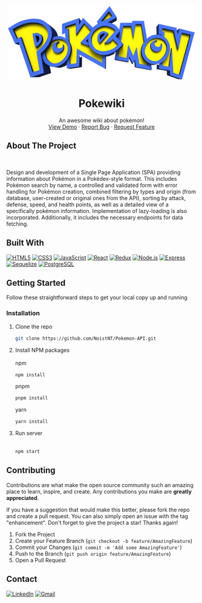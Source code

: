 <a name="readme-top"></a>

<!-- PROJECT LOGO -->
<br />

<div align="center">
  <a href="https://pokewikiclient.vercel.app">
    <img src="src/assets/logo.webp" alt="PokeWiki Logo" width="500" height="200">
  </a>


  <h1 align="center">Pokewiki</h1>

  <p align="center">
    An awesome wiki about pokémon!
    <br />
    <a href="https://pokewikiclient.vercel.app">View Demo</a>
    ·
    <a href="https://github.com/NoistNT/Pokemon-API/issues">Report Bug</a>
    ·
    <a href="https://github.com/NoistNT/Pokemon-API/issues">Request Feature</a>
  </p>
</div>




<!-- ABOUT THE PROJECT -->
## About The Project
<br/>

Design and development of a Single Page Application (SPA) providing information about Pokémon in a Pokédex-style format. This includes Pokémon search by name, a controlled and validated form with error handling for Pokémon creation, combined filtering by types and origin (from database, user-created or original ones from the API), sorting by attack, defense, speed, and health points, as well as a detailed view of a specifically pokémon information. Implementation of lazy-loading is also incorporated. Additionally, it includes the necessary endpoints for data fetching.

## Built With

[![HTML5](https://img.shields.io/badge/HTML5-orange.svg?style=for-the-badge&logo=html5&logoColor=white)](https://developer.mozilla.org/en-US/docs/Web/HTML)
[![CSS3](https://img.shields.io/badge/CSS3-blueviolet.svg?style=for-the-badge&logo=css3&logoColor=white)](https://developer.mozilla.org/en-US/docs/Web/CSS)
[![JavaScript](https://img.shields.io/badge/JavaScript-yellow.svg?style=for-the-badge&logo=javascript&logoColor=white)](https://reactjs.org/)
[![React](https://img.shields.io/badge/React-blue.svg?style=for-the-badge&logo=react&logoColor=white)](https://reactjs.org/)
[![Redux](https://img.shields.io/badge/Redux-purple.svg?style=for-the-badge&logo=redux&logoColor=white)](https://redux.js.org/)
[![Node.js](https://img.shields.io/badge/Node.js-green.svg?style=for-the-badge&logo=node.js&logoColor=white)](https://nodejs.org/)
[![Express](https://img.shields.io/badge/Express-gray.svg?style=for-the-badge&logo=express&logoColor=white)](https://expressjs.com/)
[![Sequelize](https://img.shields.io/badge/Sequelize-red.svg?style=for-the-badge&logo=sequelize&logoColor=white)](https://sequelize.org/)
[![PostgreSQL](https://img.shields.io/badge/PostgreSQL-blue.svg?style=for-the-badge&logo=postgresql&logoColor=white)](https://www.postgresql.org/)



<!-- GETTING STARTED -->
## Getting Started

Follow these straightforward steps to get your local copy up and running

### Installation

1. Clone the repo
   ```sh
   git clone https://github.com/NoistNT/Pokemon-API.git
   ```
3. Install NPM packages
   <br/>
   <br/>
   npm
   ```sh
   npm install
   ```
   pnpm
   ```sh
   pnpm install
   ```
   yarn
   ```sh
   yarn install
   ```
4. Run server
   <br/>
   <br/>
   ```sh
   npm start
   ```


<!-- CONTRIBUTING -->
## Contributing

Contributions are what make the open source community such an amazing place to learn, inspire, and create. Any contributions you make are **greatly appreciated**.

If you have a suggestion that would make this better, please fork the repo and create a pull request. You can also simply open an issue with the tag "enhancement".
Don't forget to give the project a star! Thanks again!

1. Fork the Project
2. Create your Feature Branch (`git checkout -b feature/AmazingFeature`)
3. Commit your Changes (`git commit -m 'Add some AmazingFeature'`)
4. Push to the Branch (`git push origin feature/AmazingFeature`)
5. Open a Pull Request



<!-- CONTACT -->
## Contact

[![LinkedIn][linkedin-shield]][linkedin-url] [![Gmail][gmail-shield]][gmail-url]



<!-- MARKDOWN LINKS & IMAGES -->
<!-- https://www.markdownguide.org/basic-syntax/#reference-style-links -->
[linkedin-shield]: https://img.shields.io/badge/-LinkedIn-black.svg?style=for-the-badge&logo=linkedin&colorB=555
[linkedin-url]: https://www.linkedin.com/in/ariel-piazzano
[product-screenshot]: https://github.com/NoistNT/Pokemon-Client/assets/104594670/4f6ffde7-7939-4abe-9690-df6ce88b84e5
[React.js]: https://img.shields.io/badge/React-20232A?style=for-the-badge&logo=react&logoColor=61DAFB
[React-url]: https://reactjs.org/
[gmail-shield]: https://img.shields.io/badge/Gmail-D14836?style=for-the-badge&logo=gmail&logoColor=white
[gmail-url]: mailto:arielgnr23@gmail.com
